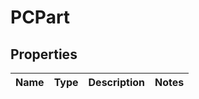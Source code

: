
# PCPart

## Properties
Name | Type | Description | Notes
------------ | ------------- | ------------- | -------------



